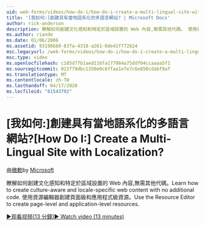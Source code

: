 ```yaml
---
uid: web-forms/videos/how-do-i/how-do-i-create-a-multi-lingual-site-with-localization
title: '[我如何:]創建具有當地語系化的多語言網站? | Microsoft Docs'
author: rick-anderson
description: 瞭解如何創建文化感知和特定於區域設置的 Web 內容,無需其他代碼。 使用資源編輯器建立頁面級和應用程式級...
ms.author: riande
ms.date: 01/06/2006
ms.assetid: 93190bb9-83fa-4318-a261-0de41ff72b24
msc.legacyurl: /web-forms/videos/how-do-i/how-do-i-create-a-multi-lingual-site-with-localization
msc.type: video
ms.openlocfilehash: c185d77b1aed116fa177984a75ddf04ccaaaa5f1
ms.sourcegitcommit: 022f79dbc1350e0c6ffaa1e7e7c6e850cdabf9af
ms.translationtype: MT
ms.contentlocale: zh-TW
ms.lasthandoff: 04/17/2020
ms.locfileid: "81543792"
---
```

# <a name="how-do-i-create-a-multi-lingual-site-with-localization"></a><span data-ttu-id="9c58a-105">[我如何:]創建具有當地語系化的多語言網站?</span><span class="sxs-lookup"><span data-stu-id="9c58a-105">[How Do I:] Create a Multi-Lingual Site with Localization?</span></span>

<span data-ttu-id="9c58a-106">由[微軟](https://github.com/microsoft)</span><span class="sxs-lookup"><span data-stu-id="9c58a-106">by [Microsoft](https://github.com/microsoft)</span></span>

<span data-ttu-id="9c58a-107">瞭解如何創建文化感知和特定於區域設置的 Web 內容,無需其他代碼。</span><span class="sxs-lookup"><span data-stu-id="9c58a-107">Learn how to create culture-aware and locale-specific web content with no additional code.</span></span> <span data-ttu-id="9c58a-108">使用資源編輯器創建頁面級和應用程式級資源。</span><span class="sxs-lookup"><span data-stu-id="9c58a-108">Use the Resource Editor to create page-level and application-level resources.</span></span>

[<span data-ttu-id="9c58a-109">&#9654;观看视频(13 分鐘)</span><span class="sxs-lookup"><span data-stu-id="9c58a-109">&#9654; Watch video (13 minutes)</span></span>](https://channel9.msdn.com/Blogs/ASP-NET-Site-Videos/how-do-i-create-a-multi-lingual-site-with-localization)
